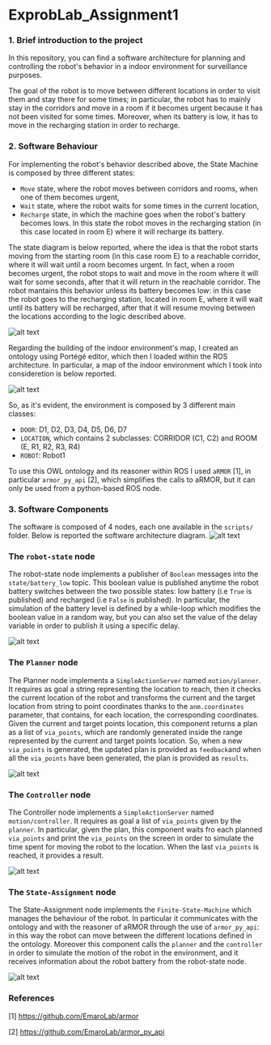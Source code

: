 # ExprobLab_Assignment1

### 1. Brief introduction to the project
In this repository, you can find a software architecture for planning and controlling the robot's behavior in a indoor environment for surveillance purposes.

The goal of the robot is to move between different locations in order to visit them and stay there for some times; in particular, the robot has to mainly stay in the corridors and move in a room if it becomes urgent because it has not been visited for some times. Moreover, when its battery is low, it has to move in the recharging station in order to recharge. 

### 2. Software Behaviour
For implementing the robot's behavior described above, the State Machine is composed by three different states:
-   `Move` state, where the robot moves between corridors and rooms, when one of them becomes urgent,
-   `Wait` state, where the robot waits for some times in the current location,
-   `Recharge` state, in which the machine goes when the robot's battery becomes lows. In this state the robot moves in the recharging station (in this case located in room E) where it will recharge its battery.  

The state diagram is below reported, where the idea is that the robot starts moving from the starting room (in this case room E) to a reachable corridor, where it will wait until a room becomes urgent. In fact, when a room becomes urgent, the robot stops to wait and move in the room where it will wait for some seconds, after that it will return in the reachable corridor. The robot mantains this behavior unless its battery becomes low: in this case the robot goes to the recharging station, located in room E, where it will wait until its battery will be recharged, after that it will resume moving between the locations according to the logic described above.

![alt text](https://github.com/MartinaGermani/ExprobLab_Assignment1/blob/main/state_machine.png?raw=true)

Regarding the building of the indoor environment's map, I created an ontology using Portégé editor, which then I loaded within the ROS architecture. In particular, a map of the indoor environment which I took into consideretion is below reported. 

![alt text](https://github.com/MartinaGermani/ExprobLab_Assignment1/blob/main/map.jpg?raw=true)

So, as it's evident, the environment is composed by 3 different main classes:
- `DOOR`: D1, D2, D3, D4, D5, D6, D7
- `LOCATION`, which contains 2 subclasses: CORRIDOR (C1, C2) and ROOM (E, R1, R2, R3, R4)
- `ROBOT`: Robot1

To use this OWL ontology and its reasoner within ROS I used `aRMOR` [1], in particular `armor_py_api` [2], which simplifies the calls to aRMOR, but it can only be used from a python-based ROS node. 

### 3. Software Components
The software is composed of 4 nodes, each one available in the `scripts/` folder. Below is reported the software architecture diagram.
![alt text](https://github.com/MartinaGermani/ExprobLab_Assignment1/blob/main/diagrams/architecture_diagram.png?raw=true) 
### The `robot-state` node ###
The robot-state node implements a publisher of `Boolean` messages into the `state/battery_low` topic. This boolean value is published anytime the robot battery switches between the two possible states: low battery (i.e `True` is published) and recharged (i.e `False` is published). 
In particular, the simulation of the battery level is defined by a while-loop which modifies the boolean value in a random way, but you can also set the value of the delay variable in order to publish it using a specific delay. 

![alt text](https://github.com/MartinaGermani/ExprobLab_Assignment1/blob/main/diagrams/robot_state_diagram.png?raw=true) 
### The `Planner` node ###
The Planner node implements a `SimpleActionServer` named `motion/planner`. It requires as goal a string representing the location to reach, then it checks the current location of the robot and transforms the current and the target location from string to point coordinates thanks to the `anm.coordinates` parameter, that contains, for each location, the corresponding coordinates. Given the current and target points location, this component returns a plan as a list of `via_points`, which are randomly generated inside the range represented by the current and target points location. So, when a new `via_points` is generated, the updated plan is provided as `feedback`and when all the `via_points` have been generated, the plan is provided as `results`.

![alt text](https://github.com/MartinaGermani/ExprobLab_Assignment1/blob/main/diagrams/planner_diagram.png?raw=true) 
### The `Controller` node ###
The Controller node implements a `SimpleActionServer` named `motion/controller`. It requires as goal a list of `via_points` given by the `planner`. 
In particular, given the plan, this component waits fro each planned `via_points` and print the `via_points` on the screen in order to simulate the time spent for moving the robot to the location.
When the last `via_points` is reached, it provides a result.

![alt text](https://github.com/MartinaGermani/ExprobLab_Assignment1/blob/main/diagrams/controller_diagram.png?raw=true) 
### The `State-Assignment` node ###
The State-Assignment node implements the `Finite-State-Machine` which manages the behaviour of the robot. In particular it communicates with the ontology and with the reasoner of aRMOR through the use of `armor_py_api`: in this way the robot can move between the different locations defined in the ontology. Moreover this component calls the `planner` and the `controller` in order to simulate the motion of the robot in the environment, and it receives information about the robot battery from the robot-state node. 

![alt text](https://github.com/MartinaGermani/ExprobLab_Assignment1/blob/main/diagrams/state_assignment_diagram.png?raw=true)
### References
[1] https://github.com/EmaroLab/armor

[2] https://github.com/EmaroLab/armor_py_api
